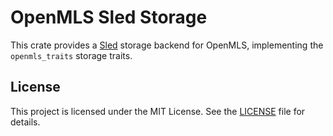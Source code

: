 # OpenMLS Sled Storage

This crate provides a [Sled](https://github.com/spacejam/sled) storage backend for OpenMLS, implementing the `openmls_traits` storage traits.

## License

This project is licensed under the MIT License. See the [LICENSE](LICENSE) file for details.